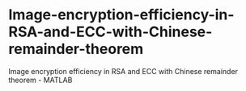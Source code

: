 # Image-encryption-efficiency-in-RSA-and-ECC-with-Chinese-remainder-theorem
Image encryption efficiency in RSA and ECC with Chinese remainder theorem - MATLAB
